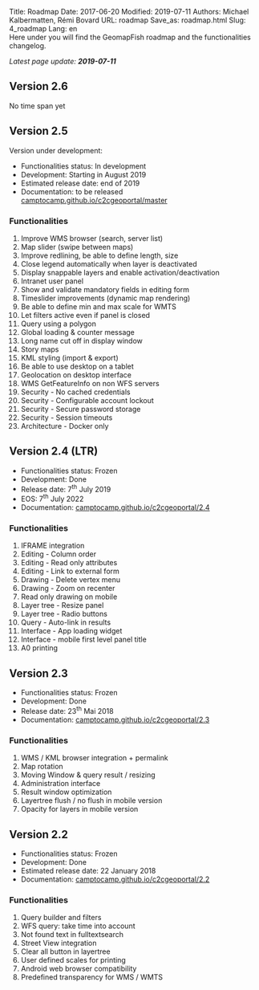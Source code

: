 Title: Roadmap
Date: 2017-06-20
Modified: 2019-07-11
Authors: Michael Kalbermatten, Rémi Bovard
URL: roadmap
Save_as: roadmap.html
Slug: 4_roadmap
Lang: en
<br />
Here under you will find the GeomapFish roadmap and the functionalities changelog.

*Latest page update: **2019-07-11***

## Version 2.6

No time span yet

## Version 2.5

Version under development:

* Functionalities status: In development
* Development: Starting in August 2019
* Estimated release date: end of 2019
* Documentation: to be released [camptocamp.github.io/c2cgeoportal/master](https://camptocamp.github.io/c2cgeoportal/master/)

### Functionalities

1. Improve WMS browser (search, server list)
2. Map slider (swipe between maps)
3. Improve redlining, be able to define length, size
4. Close legend automatically when layer is deactivated
5. Display snappable layers and enable activation/deactivation
6. Intranet user panel
7. Show and validate mandatory fields in editing form
8. Timeslider improvements (dynamic map rendering)
9. Be able to define min and max scale for WMTS
10. Let filters active even if panel is closed
11. Query using a polygon
12. Global loading & counter message
13. Long name cut off in display window
14. Story maps
15. KML styling (import & export)
16. Be able to use desktop on a tablet
17. Geolocation on desktop interface
18. WMS GetFeatureInfo on non WFS servers
19. Security - No cached credentials
20. Security - Configurable account lockout
21. Security - Secure password storage
22. Security - Session timeouts
23. Architecture - Docker only

## Version 2.4 (LTR)

* Functionalities status: Frozen
* Development: Done
* Release date: 7<sup>th</sup> July 2019
* EOS: 7<sup>th</sup> July 2022
* Documentation: [camptocamp.github.io/c2cgeoportal/2.4](https://camptocamp.github.io/c2cgeoportal/2.4/)

### Functionalities

1. IFRAME integration
2. Editing - Column order
3. Editing - Read only attributes
4. Editing - Link to external form
5. Drawing - Delete vertex menu
6. Drawing - Zoom on recenter
7. Read only drawing on mobile
8. Layer tree - Resize panel
9. Layer tree - Radio buttons
10. Query - Auto-link in results
11. Interface - App loading widget
12. Interface - mobile first level panel title
13. A0 printing

## Version 2.3

* Functionalities status: Frozen
* Development: Done
* Release date: 23<sup>th</sup> Mai 2018
* Documentation: [camptocamp.github.io/c2cgeoportal/2.3](https://camptocamp.github.io/c2cgeoportal/2.3/)

### Functionalities

1. WMS / KML browser integration + permalink
2. Map rotation
3. Moving Window & query result / resizing
4. Administration interface
5. Result window optimization
6. Layertree flush / no flush in mobile version
7. Opacity for layers in mobile version

## Version 2.2

* Functionalities status: Frozen
* Development: Done
* Estimated release date: 22 January 2018
* Documentation: [camptocamp.github.io/c2cgeoportal/2.2](https://camptocamp.github.io/c2cgeoportal/2.2/)

### Functionalities

1. Query builder and filters
2. WFS query: take time into account
3. Not found text in fulltextsearch
4. Street View integration
5. Clear all button in layertree
6. User defined scales for printing
7. Android web browser compatibility
8. Predefined transparency for WMS / WMTS
